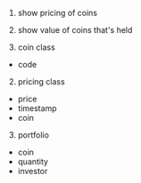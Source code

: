 1. show pricing of coins
2. show value of coins that's held

1. coin class
  - code
2. pricing class
  - price
  - timestamp
  - coin
3. portfolio
  - coin
  - quantity
  - investor